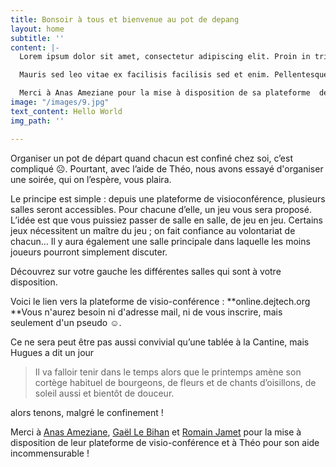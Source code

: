 ```yaml
---
title: Bonsoir à tous et bienvenue au pot de depang
layout: home
subtitle: ''
content: |-
  Lorem ipsum dolor sit amet, consectetur adipiscing elit. Proin in tristique enim, nec placerat mauris. Sed cursus lobortis blandit. Sed et lectus vel nunc euismod sodales. Donec iaculis lacus quis ipsum vehicula lacinia. Donec vel vehicula mauris. Cras sollicitudin, leo sed vulputate commodo, erat enim blandit orci, et sodales massa enim ac lacus. Suspendisse elementum accumsan dictum. Donec erat nisi, ornare sit amet ipsum ut, porttitor feugiat leo. Sed imperdiet varius efficitur. Praesent hendrerit, tellus quis elementum cursus, dolor velit suscipit urna, in ultricies nibh arcu et ex. Sed lacinia odio vitae nunc malesuada pulvinar. Duis scelerisque consequat egestas. Vivamus eu malesuada nisl, ac auctor nulla. Fusce id dui et nisi molestie tristique. Praesent congue quam semper est blandit, nec consectetur purus dignissim. Phasellus nec elit vitae sapien convallis facilisis aliquam a odio.

  Mauris sed leo vitae ex facilisis facilisis sed et enim. Pellentesque ut nisi in libero pharetra auctor. Phasellus dapibus ipsum in nisl volutpat, in dignissim erat dictum. Nunc dapibus leo vel molestie pharetra. Etiam ultrices dapibus viverra. Donec sagittis vestibulum urna ac vulputate. Nunc fermentum, augue non venenatis pulvinar, odio diam mollis metus, in euismod eros orci at magna. Etiam tincidunt quam a sapien blandit placerat.

  Merci à Anas Ameziane pour la mise à disposition de sa plateforme  de visio-conférence online.dejtech.org
image: "/images/9.jpg"
text_content: Hello World
img_path: ''

---
```

Organiser un pot de départ quand chacun est confiné chez soi, c’est compliqué ☹️. Pourtant, avec l’aide de Théo, nous avons essayé d'organiser une soirée, qui on l’espère, vous plaira.

Le principe est simple : depuis une plateforme de visioconférence, plusieurs salles seront accessibles. Pour chacune d’elle, un jeu vous sera proposé. L’idée est que vous puissiez passer de salle en salle, de jeu en jeu. Certains jeux nécessitent un maître du jeu ; on fait confiance au volontariat de chacun… Il y aura également une salle principale dans laquelle les moins joueurs pourront simplement discuter.

Découvrez sur votre gauche les différentes salles qui sont à votre disposition.

Voici le lien vers la plateforme de visio-conférence : **online.dejtech.org  
**Vous n'aurez besoin ni d'adresse mail, ni de vous inscrire, mais seulement d'un pseudo ☺️.

Ce ne sera peut être pas aussi convivial qu’une tablée à la Cantine, mais Hugues a dit un jour

> Il va falloir tenir dans le temps alors que le printemps amène son cortège habituel de bourgeons, de fleurs et de chants d’oisillons, de soleil aussi et bientôt de douceur.

alors tenons, malgré le confinement !

Merci à [Anas Ameziane](https://www.linkedin.com/in/anas-ameziane-199b5058/), [Gaël Le Bihan](https://www.linkedin.com/in/gael-le-bihan/)  et [Romain Jamet](https://www.linkedin.com/in/romainjamet/) pour la mise à disposition de leur plateforme de visio-conférence et à Théo pour son aide incommensurable !